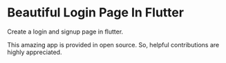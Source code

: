 # Beautiful Login Page In Flutter

Create a login and signup page in flutter.

This amazing app is provided in open source. So, helpful contributions are highly appreciated.




